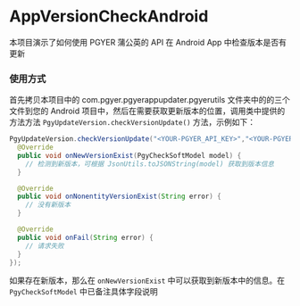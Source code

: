 # AppVersionCheckAndroid

本项目演示了如何使用 PGYER 蒲公英的 API 在 Android App 中检查版本是否有更新

### 使用方式

首先拷贝本项目中的 com.pgyer.pgyerappupdater.pgyerutils 文件夹中的的三个文件到您的 Android 项目中，然后在需要获取更新版本的位置，调用类中提供的方法方法 `PgyUpdateVersion.checkVersionUpdate()` 方法，示例如下：

```java
PgyUpdateVersion.checkVersionUpdate("<YOUR-PGYER_API_KEY>","<YOUR-PGYER_APP_KEY>","","<APP-VERSION-NAME>",new PgyCheckoutCallBack() {
  @Override
  public void onNewVersionExist(PgyCheckSoftModel model) {
    // 检测到新版本，可根据 JsonUtils.toJSONString(model) 获取到版本信息
  }

  @Override
  public void onNonentityVersionExist(String error) {
    // 没有新版本
  }

  @Override
  public void onFail(String error) {
    // 请求失败
  }
});
```

如果存在新版本，那么在 `onNewVersionExist` 中可以获取到新版本中的信息。在 `PgyCheckSoftModel` 中已备注具体字段说明
